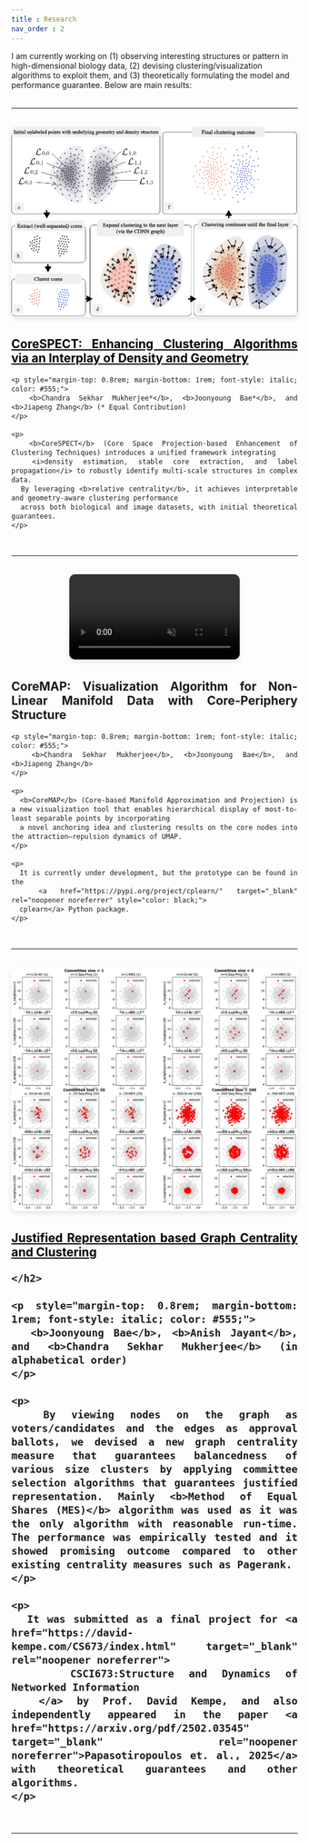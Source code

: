 ```yaml
---
title : Research
nav_order : 2
---
```


I am currently working on (1) observing interesting structures or pattern in high-dimensional biology data, (2) devising clustering/visualization algorithms to exploit them, and (3) theoretically formulating the model and performance guarantee. Below are main results: 

<hr style="margin: 2rem 0;">

<!-- ======================== Project 1: CoreSPECT ======================== -->
<div style="display: flex; flex-wrap: wrap; align-items: center; gap: 2rem; margin-top: 2rem;">
  <div style="flex: 1 1 300px; text-align: center;">
    <img src="/assets/images/corespect.png" alt="CoreSPECT Overview"
         style="max-width: 100%; border-radius: 10px; box-shadow: 0 4px 8px rgba(0,0,0,0.1);">
  </div>

  <div style="flex: 1 1 400px; max-width: 550px; text-align: justify; hyphens: auto; text-justify: inter-word;">
    <h2 style="margin-top: 0;">
      <a href="https://arxiv.org/pdf/2507.08243" target="_blank" rel="noopener noreferrer" style="color: black;">
        <b>CoreSPECT: Enhancing Clustering Algorithms via an Interplay of Density and Geometry</b>
      </a>
    </h2>

    <p style="margin-top: 0.8rem; margin-bottom: 1rem; font-style: italic; color: #555;">
      <b>Chandra Sekhar Mukherjee*</b>, <b>Joonyoung Bae*</b>, and <b>Jiapeng Zhang</b> (* Equal Contribution)
    </p>

    <p>
      <b>CoreSPECT</b> (Core Space Projection-based Enhancement of Clustering Techniques) introduces a unified framework integrating
      <i>density estimation, stable core extraction, and label propagation</i> to robustly identify multi-scale structures in complex data.
      By leveraging <b>relative centrality</b>, it achieves interpretable and geometry-aware clustering performance
      across both biological and image datasets, with initial theoretical guarantees.
    </p>
  </div>
</div>

<hr style="margin: 2rem 0;">

<!-- ======================== Project 2: CoreMAP ======================== -->
<div style="display: flex; flex-wrap: wrap; align-items: center; gap: 2rem; margin-top: 2rem;">
  <div style="flex: 1 1 300px; text-align: center;">
    <video
      src="/assets/images/coremap.mp4"
      autoplay
      loop
      muted
      playsinline
      style="max-width: 100%; border-radius: 10px; box-shadow: 0 4px 8px rgba(0,0,0,0.1);">
    </video>
  </div>

  <div style="flex: 1 1 400px; max-width: 550px; text-align: justify; hyphens: auto; text-justify: inter-word;">
    <h2 style="margin-top: 0;">
      <b>CoreMAP: Visualization Algorithm for Non-Linear Manifold Data with Core-Periphery Structure</b>
    </h2>

    <p style="margin-top: 0.8rem; margin-bottom: 1rem; font-style: italic; color: #555;">
      <b>Chandra Sekhar Mukherjee</b>, <b>Joonyoung Bae</b>, and <b>Jiapeng Zhang</b>
    </p>

    <p>
      <b>CoreMAP</b> (Core-based Manifold Approximation and Projection) is a new visualization tool that enables hierarchical display of most-to-least separable points by incorporating
      a novel anchoring idea and clustering results on the core nodes into the attraction–repulsion dynamics of UMAP.
    </p>

    <p>
      It is currently under development, but the prototype can be found in the
      <a href="https://pypi.org/project/cplearn/" target="_blank" rel="noopener noreferrer" style="color: black;">
      cplearn</a> Python package.
    </p>
  </div>
</div>

<hr style="margin: 2rem 0;">

<!-- ======================== Project 3: CoreFlow (dummy example) ======================== -->
<div style="display: flex; flex-wrap: wrap; align-items: center; gap: 2rem; margin-top: 2rem;">
  <div style="flex: 1 1 300px; text-align: center;">
    <img src="/assets/images/social.jpg" alt="Social Overview"
         style="max-width: 100%; border-radius: 10px; box-shadow: 0 4px 8px rgba(0,0,0,0.1);">
  </div>

  <div style="flex: 1 1 400px; max-width: 550px; text-align: justify; hyphens: auto; text-justify: inter-word;">
    <h2 style="margin-top: 0;">
    <a href="/assets/files/social_choice_clustering.pdf" target="_blank" rel="noopener noreferrer" style="color: black;">
        <b>Justified Representation based Graph Centrality and Clustering</b>
      </a>
      
    </h2>

    <p style="margin-top: 0.8rem; margin-bottom: 1rem; font-style: italic; color: #555;">
      <b>Joonyoung Bae</b>, <b>Anish Jayant</b>, and <b>Chandra Sekhar Mukherjee</b> (in alphabetical order)
    </p>

    <p>
      By viewing nodes on the graph as voters/candidates and the edges as approval ballots, we devised a new graph centrality measure that guarantees balancedness of various size clusters by applying committee selection algorithms that guarantees justified representation. Mainly <b>Method of Equal Shares (MES)</b> algorithm was used as it was the only algorithm with reasonable run-time. The performance was empirically tested and it showed promising outcome compared to other existing centrality measures such as Pagerank.  
    </p>

    <p>
      It was submitted as a final project for <a href="https://david-kempe.com/CS673/index.html" target="_blank" rel="noopener noreferrer">
        CSCI673:Structure and Dynamics of Networked Information
      </a> by Prof. David Kempe, and also independently appeared in the paper <a href="https://arxiv.org/pdf/2502.03545" target="_blank" rel="noopener noreferrer">Papasotiropoulos et. al., 2025</a> with theoretical guarantees and other algorithms. 
    </p>
  </div>
</div>

<hr style="margin: 2rem 0;">
